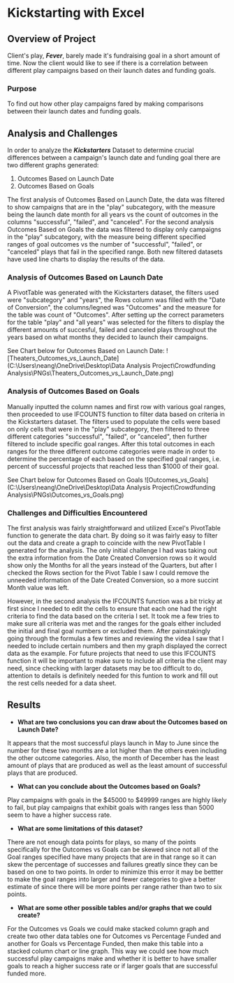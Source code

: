 # Kickstarting with Excel

## Overview of Project

Client's play, ***Fever***, barely made it's fundraising goal in a short amount of time. Now the client would like to see if there is a correlation between different play campaigns based on their launch dates and funding goals.

### Purpose

To find out how other play campaigns fared by making comparisons between their launch dates and funding goals.  

## Analysis and Challenges

In order to analyze the ***Kickstarters*** Dataset to determine crucial differences between a campaign's launch date and funding goal there are two different graphs generated:

1. Outcomes Based on Launch Date
2. Outcomes Based on Goals

The first analysis of Outcomes Based on Launch Date, the data was filtered to show campaigns that are in the "play" subcategory, with the measure being the launch date month for all years vs the count of outcomes in the columns "successful", "failed", and "canceled".  For the second analysis Outcomes Based on Goals the data was filtered to display only campaigns in the "play" subcategory, with the measure being different specified ranges of goal outcomes vs the number of "successful", "failed", or "canceled" plays that fail in the specified range. Both new filtered datasets have used line charts to display the results of the data. 

### Analysis of Outcomes Based on Launch Date

A PivotTable was generated with the Kickstarters dataset, the filters used were "subcategory" and "years", the Rows column was filled with the "Date of Conversion", the columns/legned was "Outcomes" and the measure for the table was count of "Outcomes". After setting up the correct parameters for the table "play" and "all years" was selected for the filters to display the different amounts of succesful, failed and canceled plays throughout the years based on what months they decided to launch their campaigns.

See Chart below for Outcomes Based on Launch Date:
<picture>
![Theaters_Outcomes_vs_Launch_Date](C:\Users\neang\OneDrive\Desktop\Data Analysis Project\Crowdfunding Analysis\PNGs\Theaters_Outcomes_vs_Launch_Date.png)
</picture>

### Analysis of Outcomes Based on Goals

Manually inputted the column names and first row with various goal ranges, then proceeded to use IFCOUNTS function to filter data based on criteria in the Kickstarters dataset. The filters used to populate the cells were based on only cells that were in the "play" subcategory, then filtered to three different categories "successful", "failed", or "canceled", then further filtered to include specific goal ranges. After this total outcomes in each ranges for the three different outcome categories were made in order to determine the percentage of each based on the specified goal ranges, i.e. percent of successful projects that reached less than $1000 of their goal. 

See Chart below for Outcomes Based on Goals
<picture>
![Outcomes_vs_Goals](C:\Users\neang\OneDrive\Desktop\Data Analysis Project\Crowdfunding Analysis\PNGs\Outcomes_vs_Goals.png)
</picture>

### Challenges and Difficulties Encountered
The first analysis was fairly straightforward and utilized Excel's PivotTable function to generate the data chart. By doing so it was fairly easy to filter out the data and create a graph to coincide with the new PivotTable I generated for the analysis. The only initial challenge I had was taking out the extra information from the Date Created Conversion rows so it would show only the Months for all the years instead of the Quarters, but after I checked the Rows section for the Pivot Table I saw I could remove the unneeded information of the Date Created Conversion, so a more succint Month value was left.

However, in the second analysis the IFCOUNTS function was a bit tricky at first since I needed to edit the cells to ensure that each one had the right criteria to find the data based on the criteria I set. It took me a few tries to make sure all criteria was met and the ranges for the goals either included the initial and final goal numbers or excluded them. After painstakingly going through the formulas a few times and reviewing the videa I saw that I needed to include certain numbers and then my graph displayed the correct data as the example. For future projects that need to use this IFCOUNTS function it will be important to make sure to include all criteria the client may need, since checking with larger datasets may be too difficult to do, attention to details is definitely needed for this funtion to work and fill out the rest cells needed for a data sheet.

## Results

- **What are two conclusions you can draw about the Outcomes based on Launch Date?**

It appears that the most successful plays launch in May to June since the number for these two months are a lot higher than the others even including the other outcome categories. Also, the month of December has the least amount of plays that are produced as well as the least amount of successful plays that are produced. 

- **What can you conclude about the Outcomes based on Goals?**

Play campaigns with goals in the $45000 to $49999 ranges are highly likely to fail, but play campaigns that exhibit goals with ranges less than 5000 seem to have a higher success rate. 

- **What are some limitations of this dataset?**

There are not enough data points for plays, so many of the points specifically for the Outcomes vs Goals can be skewed since not all of the Goal ranges specified have many projects that are in that range so it can skew the percentage of successes and failures greatly since they can be based on one to two points. In order to minimize this error it may be bettter to make the goal ranges into larger and fewer categories to give a better estimate of since there will be more points per range rather than two to six points. 

- **What are some other possible tables and/or graphs that we could create?**

For the Outcomes vs Goals we could make stacked column graph and create two other data tables one for Outcomes vs Percentage Funded and another for Goals vs Percentage Funded, then make this table into a stacked column chart or line graph. This way we could see how much successful play campaigns make and whether it is better to have smaller goals to reach a higher success rate or if larger goals that are successful funded more.  
